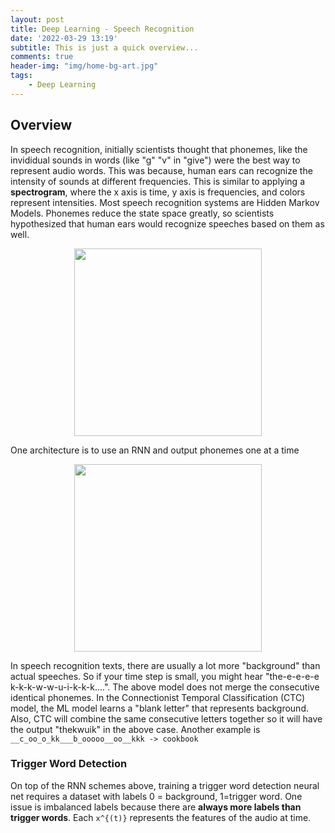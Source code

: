 ```yaml
---
layout: post
title: Deep Learning - Speech Recognition
date: '2022-03-29 13:19'
subtitle: This is just a quick overview...
comments: true
header-img: "img/home-bg-art.jpg"
tags:
    - Deep Learning
---
```


## Overview

In speech recognition, initially scientists thought that phonemes, like the invididual sounds in words (like "g" "v" in "give") were the best way to represent audio words. This was because, human ears can recognize the intensity of sounds at different frequencies. This is similar to applying a **spectrogram**, where the x axis is time, y axis is frequencies, and colors represent intensities. Most speech recognition systems are Hidden Markov Models. Phonemes reduce the state space greatly, so scientists hypothesized that human ears would recognize speeches based on them as well.

<div style="text-align: center;">
    <p align="center">
       <figure>
            <img src="https://github.com/user-attachments/assets/f5a15e25-1c2e-4026-b39c-41ba22fd4cf9" height="300" alt=""/>
       </figure>
    </p>
</div>

One architecture is to use an RNN and output phonemes one at a time
<div style="text-align: center;">
    <p align="center">
       <figure>
            <img src="https://github.com/user-attachments/assets/10eb56e8-6b7b-4561-98e7-ac2c35ee3d4a" height="300" alt=""/>
       </figure>
    </p>
</div>

In speech recognition texts, there are usually a lot more "background" than actual speeches. So if your time step is small, you might hear "the-e-e-e-e k-k-k-w-w-u-i-k-k-k....". The above model does not merge the consecutive identical phonemes. In the Connectionist Temporal Classification (CTC) model, the ML model learns a "blank letter" that represents background. Also, CTC will combine the same consecutive letters together so it will have the output "thekwuik" in the above case. Another example is `__c_oo_o_kk___b_ooooo__oo__kkk -> cookbook`

### Trigger Word Detection

On top of the RNN schemes above, training a trigger word detection neural net requires a dataset with labels 0 = background, 1=trigger word. One issue is imbalanced labels because there are **always more labels than trigger words**. Each `x^{(t)}` represents the features of the audio at time.
